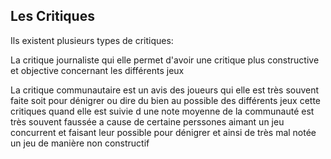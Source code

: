 ## Les Critiques

Ils existent plusieurs types de critiques:

La critique journaliste qui elle permet d'avoir une critique plus constructive et objective concernant les différents jeux

La critique communautaire est un avis des joueurs qui elle est très souvent faite soit pour dénigrer ou dire du bien au possible des différents jeux cette critiques quand elle est suivie d une note moyenne de la communauté est très souvent faussée a cause de certaine perssones aimant un jeu concurrent et faisant leur possible pour dénigrer et ainsi de très mal notée un jeu de manière non constructif